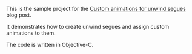 
This is the sample project for the [Custom animations for unwind segues](http://corsarus.com/2015/custom-animations-for-unwind-segues/) blog post.

It demonstrates how to create unwind segues and assign custom animations to them.


The code is written in Objective-C.